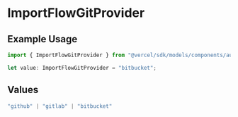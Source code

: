 # ImportFlowGitProvider

## Example Usage

```typescript
import { ImportFlowGitProvider } from "@vercel/sdk/models/components/authuser.js";

let value: ImportFlowGitProvider = "bitbucket";
```

## Values

```typescript
"github" | "gitlab" | "bitbucket"
```